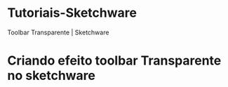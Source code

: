 # Tutoriais-Sketchware
Toolbar Transparente | Sketchware
# Criando efeito toolbar Transparente no sketchware


